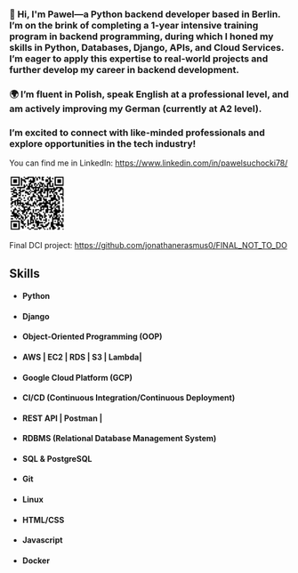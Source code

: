 ### 👋 Hi, I'm Pawel—a Python backend developer based in Berlin. I’m on the brink of completing a 1-year intensive training program in backend programming, during which I honed my skills in Python, Databases, Django, APIs, and Cloud Services. I’m eager to apply this expertise to real-world projects and further develop my career in backend development.

### 🌍 I’m fluent in Polish, speak English at a professional level, and am actively improving my German (currently at A2 level).

### I’m excited to connect with like-minded professionals and explore opportunities in the tech industry!

You can find me in LinkedIn: https://www.linkedin.com/in/pawelsuchocki78/

<img src="https://github.com/suchockipawel/suchockipawel/blob/main/qrcode.jpg?raw=true" alt="QR Code" width="100" height="100">

Final DCI project: https://github.com/jonathanerasmus0/FINAL_NOT_TO_DO

## Skills

- #### Python
- #### Django
- #### Object-Oriented Programming (OOP)
- #### AWS | EC2 | RDS | S3 | Lambda|
- #### Google Cloud Platform (GCP)
- #### CI/CD (Continuous Integration/Continuous Deployment)
- #### REST API | Postman |
- #### RDBMS (Relational Database Management System)
- #### SQL & PostgreSQL
- #### Git
- #### Linux
- #### HTML/CSS
- #### Javascript
- #### Docker
